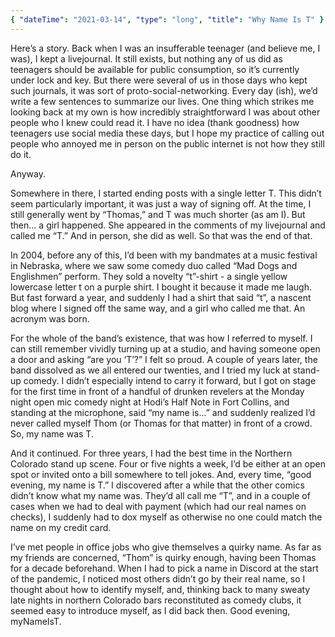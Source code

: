 ```yaml
---
{ "dateTime": "2021-03-14", "type": "long", "title": "Why Name Is T" }
---
```


Here’s a story. Back when I was an insufferable teenager (and believe me, I was), I kept a livejournal. It still exists, but nothing any of us did as teenagers should be available for public consumption, so it’s currently under lock and key. But there were several of us in those days who kept such journals, it was sort of proto-social-networking. Every day (ish), we’d write a few sentences to summarize our lives. One thing which strikes me looking back at my own is how incredibly straightforward I was about other people who I knew could read it. I have no idea (thank goodness) how teenagers use social media these days, but I hope my practice of calling out people who annoyed me in person on the public internet is not how they still do it.

Anyway.

Somewhere in there, I started ending posts with a single letter T. This didn’t seem particularly important, it was just a way of signing off. At the time, I still generally went by “Thomas,” and T was much shorter (as am I). But then… a girl happened. She appeared in the comments of my livejournal and called me “T.” And in person, she did as well. So that was the end of that.

In 2004, before any of this, I’d been with my bandmates at a music festival in Nebraska, where we saw some comedy duo called “Mad Dogs and Englishmen” perform. They sold a novelty “t”-shirt - a single yellow lowercase letter t on a purple shirt. I bought it because it made me laugh. But fast forward a year, and suddenly I had a shirt that said “t”, a nascent blog where I signed off the same way, and a girl who called me that. An acronym was born.

For the whole of the band’s existence, that was how I referred to myself. I can still remember vividly turning up at a studio, and having someone open a door and asking “are you ‘T’?” I felt so proud. A couple of years later, the band dissolved as we all entered our twenties, and I tried my luck at stand-up comedy. I didn’t especially intend to carry it forward, but I got on stage for the first time in front of a handful of drunken revelers at the Monday night open mic comedy night at Hodi’s Half Note in Fort Collins, and standing at the microphone, said “my name is...” and suddenly realized I’d never called myself Thom (or Thomas for that matter) in front of a crowd. So, my name was T.

And it continued. For three years, I had the best time in the Northern Colorado stand up scene. Four or five nights a week, I’d be either at an open spot or invited onto a bill somewhere to tell jokes. And, every time, “good evening, my name is T.” I discovered after a while that the other comics didn’t know what my name was. They’d all call me “T”, and in a couple of cases when we had to deal with payment (which had our real names on checks), I suddenly had to dox myself as otherwise no one could match the name on my credit card.

I’ve met people in office jobs who give themselves a quirky name. As far as my friends are concerned, “Thom” is quirky enough, having been Thomas for a decade beforehand. When I had to pick a name in Discord at the start of the pandemic, I noticed most others didn’t go by their real name, so I thought about how to identify myself, and, thinking back to many sweaty late nights in northern Colorado bars reconstituted as comedy clubs, it seemed easy to introduce myself, as I did back then. Good evening, myNameIsT.
